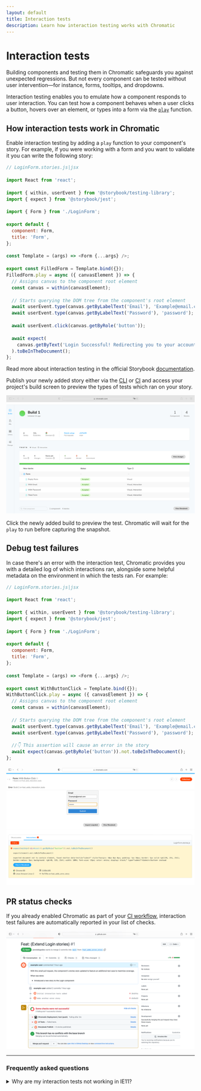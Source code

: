 ```yaml
---
layout: default
title: Interaction tests
description: Learn how interaction testing works with Chromatic
---
```


# Interaction tests

Building components and testing them in Chromatic safeguards you against unexpected regressions. But not every component can be tested without user intervention—for instance, forms, tooltips, and dropdowns.

Interaction testing enables you to emulate how a component responds to user interaction. You can test how a component behaves when a user clicks a button, hovers over an element, or types into a form via the [`play`](https://storybook.js.org/docs/react/writing-stories/play-function) function.

## How interaction tests work in Chromatic

Enable interaction testing by adding a `play` function to your component's story. For example, if you were working with a form and you want to validate it you can write the following story:

```js
// LoginForm.stories.js|jsx

import React from 'react';

import { within, userEvent } from '@storybook/testing-library';
import { expect } from '@storybook/jest';

import { Form } from './LoginForm';

export default {
  component: Form,
  title: 'Form',
};

const Template = (args) => <Form {...args} />;

export const FilledForm = Template.bind({});
FilledForm.play = async ({ canvasElement }) => {
  // Assigns canvas to the component root element
  const canvas = within(canvasElement);

  // Starts querying the DOM tree from the component's root element
  await userEvent.type(canvas.getByLabelText('Email'), 'Example@email.com');
  await userEvent.type(canvas.getByLabelText('Password'), 'password');

  await userEvent.click(canvas.getByRole('button'));

  await expect(
    canvas.getByText('Login Successful! Redirecting you to your account.')
  ).toBeInTheDocument();
};
```

<div class="aside">
Read more about interaction testing in the official Storybook <a href="https://storybook.js.org/docs/react/writing-tests/interaction-testing">documentation</a>. 
</div>

Publish your newly added story either via the [CLI](cli) or [CI](ci) and access your project's build screen to preview the types of tests which ran on your story.

![Interactive story snapshot](img/chromatic-dashboard-build-screen.png)

Click the newly added build to preview the test. Chromatic will wait for the `play` to run before capturing the snapshot.

## Debug test failures

In case there's an error with the interaction test, Chromatic provides you with a detailed log of which interactions ran, alongside some helpful metadata on the environment in which the tests ran. For example:

```js
// LoginForm.stories.js|jsx

import React from 'react';

import { within, userEvent } from '@storybook/testing-library';
import { expect } from '@storybook/jest';

import { Form } from './LoginForm';

export default {
  component: Form,
  title: 'Form',
};

const Template = (args) => <Form {...args} />;

export const WithButtonClick = Template.bind({});
WithButtonClick.play = async ({ canvasElement }) => {
  // Assigns canvas to the component root element
  const canvas = within(canvasElement);

  // Starts querying the DOM tree from the component's root element
  await userEvent.type(canvas.getByLabelText('Email'), 'Example@email.com');
  await userEvent.type(canvas.getByLabelText('Password'), 'password');

  //👇 This assertion will cause an error in the story
  await expect(canvas.getByRole('button')).not.toBeInTheDocument();
};
```

![Failed interaction test in Chromatic](img/chromatic-interaction-failed-tests.png)

## PR status checks

If you already enabled Chromatic as part of your [CI workflow](ci), interaction test failures are automatically reported in your list of checks.

![Failed interaction tests in CI](img/chromatic-pr-checks-error-state.png)

---

### Frequently asked questions

<details>
<summary>Why are my interaction tests not working in IE11?</summary>

IE11 has entered the end of life and isn't supported by the instrumented libraries that Chromatic relies upon to run interaction tests. We recommend previewing your tests using the other available browsers (e.g., Firefox, Chrome).

</details>
